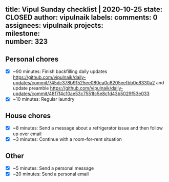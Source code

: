 title:	Vipul Sunday checklist | 2020-10-25
state:	CLOSED
author:	vipulnaik
labels:	
comments:	0
assignees:	vipulnaik
projects:	
milestone:	
number:	323
--
## Personal chores

- [x] ~90 minutes: Finish backfilling daily updates https://github.com/vipulnaik/daily-updates/commit/745dc378b91525ee080ea0c8205eefbb0e8330a2 and update preamble https://github.com/vipulnaik/daily-updates/commit/48f7f4c10ae53c7551fc5e8c1d43b5029f53e033
- [x] ~10 minutes: Regular laundry
## House chores

- [x] ~8 minutes: Send a message about a refrigerator issue and then follow up over email
- [x] ~3 minutes: Continue with a room-for-rent situation

## Other

- [x] ~5 minutes: Send a personal message
- [x] ~20 minutes: Send a personal email
